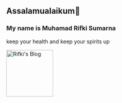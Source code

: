 ## Assalamualaikum👋

### My name is Muhamad Rifki Sumarna
keep your health and keep your spirits up

<a href="https://rifkisbg.blogspot.com">
  <img align="center" alt="Rifki's Blog" width="124px" src="https://img.shields.io/badge/Blogger-FF5722.svg?style=for-the-badge&logo=Blogger&logoColor=white" />
</a>
